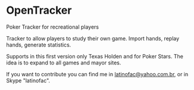 # OpenTracker
Poker Tracker for recreational players

Tracker to allow players to study their own game.
Import hands, replay hands, generate statistics.

Supports in this first version only Texas Holden and for Poker Stars.
The idea is to expand to all games and mayor sites.

If you want to contribute you can find me in latinofac@yahoo.com.br, or in Skype "latinofac".
